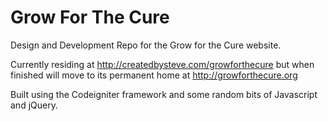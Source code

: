 Grow For The Cure
=================

Design and Development Repo for the Grow for the Cure website.

Currently residing at http://createdbysteve.com/growforthecure but when finished will move to its permanent home at http://growforthecure.org

Built using the Codeigniter framework and some random bits of Javascript and jQuery.

